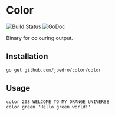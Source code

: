 # Color

[![Build Status](https://travis-ci.org/jpedro/color.svg?branch=master)](https://travis-ci.org/jpedro/color)
[![GoDoc](https://godoc.org/github.com/jpedro/color?status.svg)](https://godoc.org/github.com/jpedro/color)

Binary for colouring output.


## Installation

	go get github.com/jpedro/color/color

## Usage

	color 208 WELCOME TO MY ORANGE UNIVERSE
	color green 'Hello green world!'
